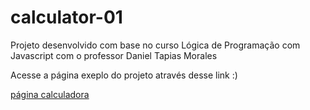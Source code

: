 # calculator-01
Projeto desenvolvido com base no curso Lógica de Programação com Javascript com o professor Daniel Tapias Morales

Acesse a página exeplo do projeto através desse link :)

[página calculadora](https://carolinafioroti.github.io/calculator-01/calculadora.html)
